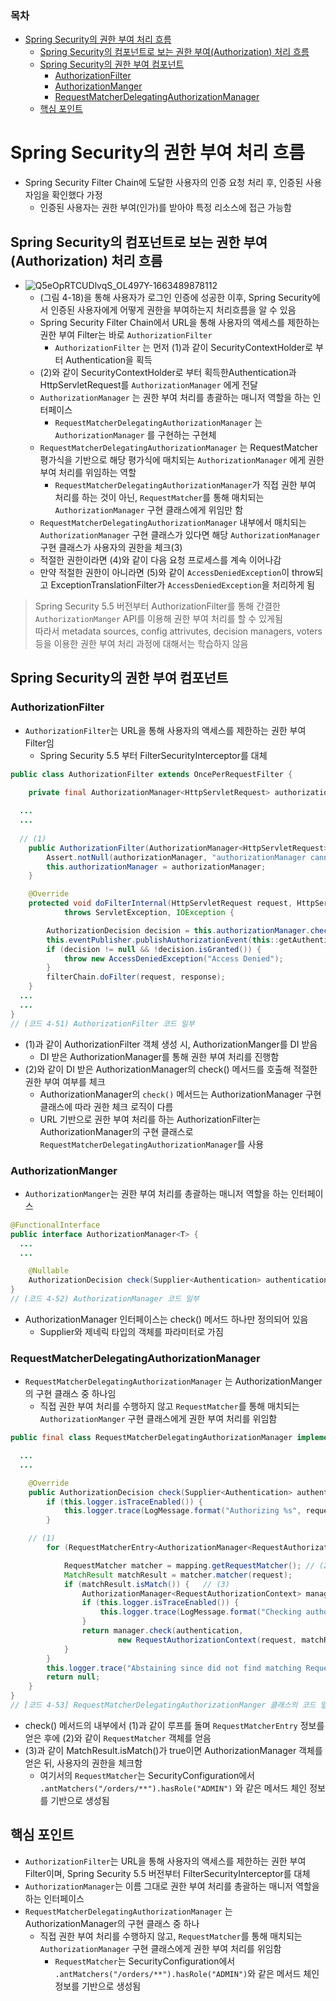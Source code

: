 ### 목차
- [Spring Security의 권한 부여 처리 흐름](#spring-security의-권한-부여-처리-흐름)
	- [Spring Security의 컴포넌트로 보는 권한 부여(Authorization) 처리 흐름](#spring-security의-컴포넌트로-보는-권한-부여authorization-처리-흐름)
	- [Spring Security의 권한 부여 컴포넌트](#spring-security의-권한-부여-컴포넌트)
		- [AuthorizationFilter](#authorizationfilter)
		- [AuthorizationManger](#authorizationmanger)
		- [RequestMatcherDelegatingAuthorizationManager](#requestmatcherdelegatingauthorizationmanager)
	- [핵심 포인트](#핵심-포인트)

# Spring Security의 권한 부여 처리 흐름
- Spring Security Filter Chain에 도달한 사용자의 인증 요청 처리 후, 인증된 사용자임을 확인했다 가정
  - 인증된 사용자는 권한 부여(인가)를 받아야 특정 리소스에 접근 가능함

## Spring Security의 컴포넌트로 보는 권한 부여(Authorization) 처리 흐름
- ![Q5eOpRTCUDlvqS_OL497Y-1663489878112](https://user-images.githubusercontent.com/102513932/203240080-efe2a802-6b23-491e-ab8e-b77524e44714.png)
  - (그림 4-18)을 통해 사용자가 로그인 인증에 성공한 이후, Spring Security에서 인증된 사용자에게 어떻게 권한을 부여하는지 처리흐름을 알 수 있음
  - Spring Security Filter Chain에서 URL을 통해 사용자의 액세스를 제한하는 권한 부여 Filter는 바로 `AuthorizationFilter`
    - `AuthorizationFilter` 는 먼저 (1)과 같이 SecurityContextHolder로 부터 Authentication을 획득
  - (2)와 같이 SecurityContextHolder로 부터 획득한Authentication과 HttpServletRequest를 `AuthorizationManager` 에게 전달
  - `AuthorizationManager` 는 권한 부여 처리를 총괄하는 매니저 역할을 하는 인터페이스
    - `RequestMatcherDelegatingAuthorizationManager` 는 `AuthorizationManager` 를 구현하는 구현체 
  - `RequestMatcherDelegatingAuthorizationManager` 는 RequestMatcher 평가식을 기반으로 해당 평가식에 매치되는 `AuthorizationManager` 에게 권한 부여 처리를 위임하는 역할
    - `RequestMatcherDelegatingAuthorizationManager`가 직접 권한 부여 처리를 하는 것이 아닌, `RequestMatcher`를 통해 매치되는 `AuthorizationManager` 구현 클래스에게 위임만 함
  - `RequestMatcherDelegatingAuthorizationManager` 내부에서 매치되는 `AuthorizationManager` 구현 클래스가 있다면 해당 `AuthorizationManager` 구현 클래스가 사용자의 권한을 체크(3)
  - 적절한 권한이라면 (4)와 같이 다음 요청 프로세스를 계속 이어나감
  - 만약 적절한 권한이 아니라면 (5)와 같이 `AccessDeniedException`이 throw되고 ExceptionTranslationFilter가 `AccessDeniedException`을 처리하게 됨

> Spring Security 5.5 버전부터 AuthorizationFilter를 통해 간결한 `AuthorizationManger` API를 이용해 권한 부여 처리를 할 수 있게됨 <br>
> 따라서 metadata sources, config attrivutes, decision managers, voters 등을 이용한 권한 부여 처리 과정에 대해서는 학습하지 않음
## Spring Security의 권한 부여 컴포넌트
### AuthorizationFilter
- `AuthorizationFilter`는 URL을 통해 사용자의 액세스를 제한하는 권한 부여 Filter임
  - Spring Security 5.5 부터 FilterSecurityInterceptor를 대체
```java
public class AuthorizationFilter extends OncePerRequestFilter {

	private final AuthorizationManager<HttpServletRequest> authorizationManager;
  
  ...
  ...
	
  // (1)
	public AuthorizationFilter(AuthorizationManager<HttpServletRequest> authorizationManager) {
		Assert.notNull(authorizationManager, "authorizationManager cannot be null");
		this.authorizationManager = authorizationManager;
	}

	@Override
	protected void doFilterInternal(HttpServletRequest request, HttpServletResponse response, FilterChain filterChain)
			throws ServletException, IOException {

		AuthorizationDecision decision = this.authorizationManager.check(this::getAuthentication, request); // (2)
		this.eventPublisher.publishAuthorizationEvent(this::getAuthentication, request, decision);
		if (decision != null && !decision.isGranted()) {
			throw new AccessDeniedException("Access Denied");
		}
		filterChain.doFilter(request, response);
	}
  ...
  ...
}
// (코드 4-51) AuthorizationFilter 코드 일부
```
- (1)과 같이 AuthorizationFilter 객체 생성 시, AuthorizationManger를 DI 받음
  - DI 받은 AuthorizationManager를 통해 권한 부여 처리를 진행함
- (2)와 같이 DI 받은 AuthorizationManager의 check() 메서드를 호출해 적절한 권한 부여 여부를 체크
  - AuthorizationManager의 `check()` 메서드는 AuthorizationManager 구현 클래스에 따라 권한 체크 로직이 다름
  - URL 기반으로 권한 부여 처리를 하는 AuthorizationFilter는 AuthorizationManager의 구현 클래스로 `RequestMatcherDelegatingAuthorizationManager`를 사용

### AuthorizationManger
- `AuthorizationManger`는 권한 부여 처리를 총괄하는 매니저 역할을 하는 인터페이스
```java
@FunctionalInterface
public interface AuthorizationManager<T> {
  ...
  ...

	@Nullable
	AuthorizationDecision check(Supplier<Authentication> authentication, T object);
}
// (코드 4-52) AuthorizationManager 코드 일부
```
- AuthorizationManager 인터페이스는 check() 메서드 하나만 정의되어 있음
  - Supplier와 제네릭 타입의 객체를 파라미터로 가짐 

### RequestMatcherDelegatingAuthorizationManager
- `RequestMatcherDelegatingAuthorizationManager` 는 AuthorizationManger의 구현 클래스 중 하나임
  - 직접 권한 부여 처리를 수행하지 않고 `RequestMatcher`를 통해 매치되는 `AuthorizationManger` 구현 클래스에게 권한 부여 처리를 위임함
```java
public final class RequestMatcherDelegatingAuthorizationManager implements AuthorizationManager<HttpServletRequest> {

  ...
  ...

	@Override
	public AuthorizationDecision check(Supplier<Authentication> authentication, HttpServletRequest request) {
		if (this.logger.isTraceEnabled()) {
			this.logger.trace(LogMessage.format("Authorizing %s", request));
		}

    // (1)
		for (RequestMatcherEntry<AuthorizationManager<RequestAuthorizationContext>> mapping : this.mappings) {

			RequestMatcher matcher = mapping.getRequestMatcher(); // (2)
			MatchResult matchResult = matcher.matcher(request);
			if (matchResult.isMatch()) {   // (3)
				AuthorizationManager<RequestAuthorizationContext> manager = mapping.getEntry();
				if (this.logger.isTraceEnabled()) {
					this.logger.trace(LogMessage.format("Checking authorization on %s using %s", request, manager));
				}
				return manager.check(authentication,
						new RequestAuthorizationContext(request, matchResult.getVariables()));
			}
		}
		this.logger.trace("Abstaining since did not find matching RequestMatcher");
		return null;
	}
}
// [코드 4-53] RequestMatcherDelegatingAuthorizationManger 클래스의 코드 일부
```
- check() 메서드의 내부에서 (1)과 같이 루프를 돌며 `RequestMatcherEntry` 정보를 얻은 후에 (2)와 같이 `RequestMatcher` 객체를 얻음
- (3)과 같이 MatchResult.isMatch()가 true이면 AuthorizationManager 객체를 얻은 뒤, 사용자의 권한을 체크함
  -  여기서의 `RequestMatcher`는 SecurityConfiguration에서 `.antMatchers("/orders/**").hasRole("ADMIN")` 와 같은 메서드 체인 정보를 기반으로 생성됨 

## 핵심 포인트
- `AuthorizationFilter`는 URL을 통해 사용자의 액세스를 제한하는 권한 부여 Filter이며, Spring Security 5.5 버전부터 FilterSecurityInterceptor를 대체
- `AuthorizationManager`는 이름 그대로 권한 부여 처리를 총괄하는 매니저 역할을 하는 인터페이스
- `RequestMatcherDelegatingAuthorizationManager` 는 AuthorizationManager의 구현 클래스 중 하나
  - 직접 권한 부여 처리를 수행하지 않고, `RequestMatcher`를 통해 매치되는 `AuthorizationManager` 구현 클래스에게 권한 부여 처리를 위임함
    - `RequestMatcher`는 SecurityConfiguration에서 `.antMatchers("/orders/**").hasRole("ADMIN")`와 같은 메서드 체인 정보를 기반으로 생성됨